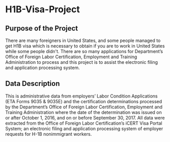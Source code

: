 # H1B-Visa-Project

## Purpose of the Project
There are many foreigners in United States, and some people managed to get H1B visa which is necessary to obtain if you are to work in United States while some people didn't.
There are so many applications for Department’s Office of Foreign Labor Certification, Employment and Training Administration to process and this project is to assist the electronic filing and application processing system.

## Data Description
This is administrative data from employers’ Labor Condition Applications (ETA Forms 9035 & 9035E) and the certification determinations processed by the Department’s Office of Foreign Labor Certification, Employment and Training Administration where the date of the determination was issued on or after October 1, 2016, and on or before September 30, 2017. 
All data were extracted from the Office of Foreign Labor Certification’s iCERT Visa Portal System; an electronic filing and application processing system of employer requests for H-1B nonimmigrant workers.



